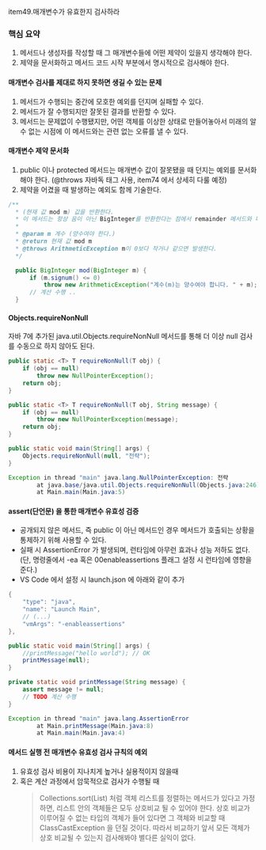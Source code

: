 item49.매개변수가 유효한지 검사하라

### 핵심 요약
1. 메서드나 생성자를 작성할 때 그 매개변수들에 어떤 제약이 있을지 생각해야 한다.
2. 제약을 문서화하고 메서드 코드 시작 부분에서 명시적으로 검사해야 한다.


#### 매개변수 검사를 제대로 하지 못하면 생길 수 있는 문제
1. 메서드가 수행되는 중간에 모호한 예외를 던지며 실패할 수 있다.   
2. 메서드가 잘 수행되지만 잘못된 결과를 반환할 수 있다.   
3. 메서드는 문제없이 수행됐지만, 어떤 객체를 이상한 상태로 만들어놓아서 미래의 알 수 없는 시점에 이 메서드와는 관련 없는 오류를 낼 수 있다.


#### 매개변수 제약 문서화
1. public 이나 protected 메서드는 매개변수 값이 잘못됐을 때 던지는 예외를 문서화 해야 한다. (@throws 자바독 태그 사용, item74 에서 상세히 다룰 예정)
2. 제약을 어겼을 때 발생하는 예외도 함께 기술한다.

``` java
/**
  * (현재 값 mod m) 값을 반환한다.
  * 이 메서드는 항상 음이 아닌 BigInteger를 반환한다는 점에서 remainder 메서드와 다르다.
  * 
  * @param m 계수 (양수여야 한다.)
  * @return 현재 값 mod m
  * @throws ArithmeticException m이 0보다 작거나 같으면 발생한다.
  */

  public BigInteger mod(BigInteger m) {
      if (m.signum() <= 0) 
          throw new ArithmeticException("계수(m)는 양수여야 합니다. " + m);
      // 계산 수행 ..
  }

```

#### Objects.requireNonNull
자바 7에 추가된 java.util.Objects.requireNonNull 메서드를 통해 더 이상 null 검사를 수동으로 하지 않아도 된다.
``` java
public static <T> T requireNonNull(T obj) {
    if (obj == null)
        throw new NullPointerException();
    return obj;
}

public static <T> T requireNonNull(T obj, String message) {
    if (obj == null)
        throw new NullPointerException(message);
    return obj;
}
```

``` java
public static void main(String[] args) {
    Objects.requireNonNull(null, "전략");
}

Exception in thread "main" java.lang.NullPointerException: 전략        
        at java.base/java.util.Objects.requireNonNull(Objects.java:246)
        at Main.main(Main.java:5)
```

#### assert(단언문) 을 통한 매개변수 유효성 검증
- 공개되지 않은 메서드, 즉 public 이 아닌 메서드인 경우 메서드가 호출되는 상황을 통제하기 위해 사용할 수 있다.
- 실패 시 AssertionError 가 발생되며, 런타임에 아무런 효과나 성능 저하도 없다.  (단, 명령줄에서 -ea 혹은 00enableassertions 플래그 설정 시 런타임에 영향을 준다.)
- VS Code 에서 설정 시 launch.json 에 아래와 같이 추가
``` java
{
    "type": "java",
    "name": "Launch Main",
    // (...)
    "vmArgs": "-enableassertions"
},
```

```java
public static void main(String[] args) {
    //printMessage("hello world"); // OK
    printMessage(null);
}

private static void printMessage(String message) {
    assert message != null;
    // TODO 계산 수행
}

Exception in thread "main" java.lang.AssertionError
        at Main.printMessage(Main.java:8)
        at Main.main(Main.java:4)
```    

#### 메서드 실행 전 매개변수 유효성 검사 규칙의 예외
1. 유효성 검사 비용이 지나치게 높거나 실용적이지 않을때   
2. 혹은 계산 과정에서 암묵적으로 검사가 수행될 때
   > Collections.sort(List) 처럼 객체 리스트를 정렬하는 메서드가 있다고 가정하면, 리스트 안의 객체들은 모두 상호비교 될 수 있어야 한다. 상호 비교가 이루어질 수 없는 타입의 객체가 들어 있다면 그 객체와 비교할 때 ClassCastException 을 던질 것이다. 따라서 비교하기 앞서 모든 객체가 상호 비교될 수 있는지 검사해봐야 별다른 실익이 없다.